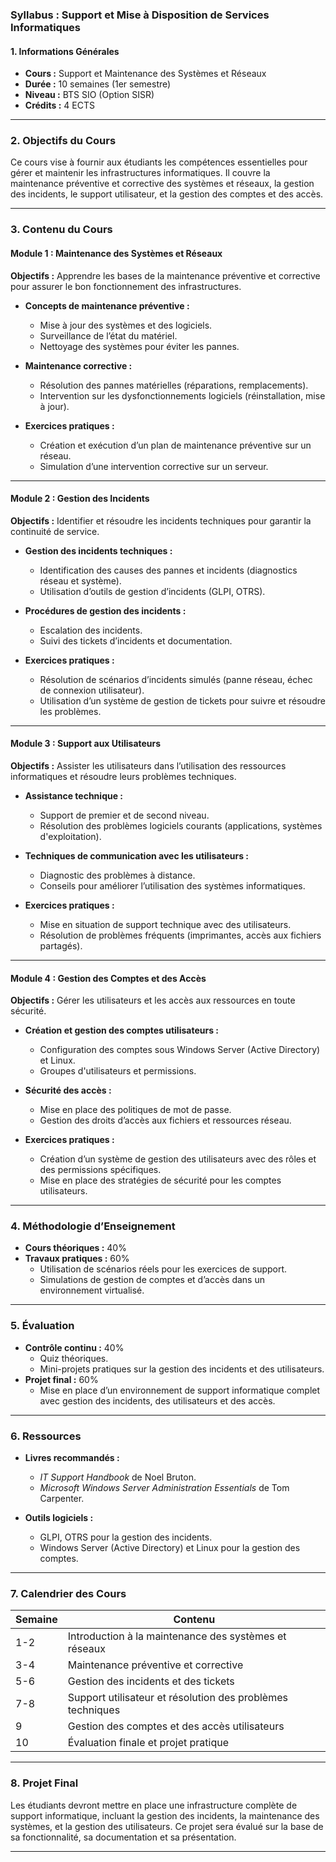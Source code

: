 ### Syllabus : Support et Mise à Disposition de Services Informatiques

#### **1. Informations Générales**
- **Cours :** Support et Maintenance des Systèmes et Réseaux
- **Durée :** 10 semaines (1er semestre)
- **Niveau :** BTS SIO (Option SISR)
- **Crédits :** 4 ECTS

---

### **2. Objectifs du Cours**
Ce cours vise à fournir aux étudiants les compétences essentielles pour gérer et maintenir les infrastructures informatiques. Il couvre la maintenance préventive et corrective des systèmes et réseaux, la gestion des incidents, le support utilisateur, et la gestion des comptes et des accès.

---

### **3. Contenu du Cours**

#### **Module 1 : Maintenance des Systèmes et Réseaux**
**Objectifs :** Apprendre les bases de la maintenance préventive et corrective pour assurer le bon fonctionnement des infrastructures.

- **Concepts de maintenance préventive :**
  - Mise à jour des systèmes et des logiciels.
  - Surveillance de l’état du matériel.
  - Nettoyage des systèmes pour éviter les pannes.

- **Maintenance corrective :**
  - Résolution des pannes matérielles (réparations, remplacements).
  - Intervention sur les dysfonctionnements logiciels (réinstallation, mise à jour).

- **Exercices pratiques :**
  - Création et exécution d’un plan de maintenance préventive sur un réseau.
  - Simulation d’une intervention corrective sur un serveur.

---

#### **Module 2 : Gestion des Incidents**
**Objectifs :** Identifier et résoudre les incidents techniques pour garantir la continuité de service.

- **Gestion des incidents techniques :**
  - Identification des causes des pannes et incidents (diagnostics réseau et système).
  - Utilisation d’outils de gestion d’incidents (GLPI, OTRS).

- **Procédures de gestion des incidents :**
  - Escalation des incidents.
  - Suivi des tickets d’incidents et documentation.

- **Exercices pratiques :**
  - Résolution de scénarios d’incidents simulés (panne réseau, échec de connexion utilisateur).
  - Utilisation d’un système de gestion de tickets pour suivre et résoudre les problèmes.

---

#### **Module 3 : Support aux Utilisateurs**
**Objectifs :** Assister les utilisateurs dans l’utilisation des ressources informatiques et résoudre leurs problèmes techniques.

- **Assistance technique :**
  - Support de premier et de second niveau.
  - Résolution des problèmes logiciels courants (applications, systèmes d'exploitation).

- **Techniques de communication avec les utilisateurs :**
  - Diagnostic des problèmes à distance.
  - Conseils pour améliorer l’utilisation des systèmes informatiques.

- **Exercices pratiques :**
  - Mise en situation de support technique avec des utilisateurs.
  - Résolution de problèmes fréquents (imprimantes, accès aux fichiers partagés).

---

#### **Module 4 : Gestion des Comptes et des Accès**
**Objectifs :** Gérer les utilisateurs et les accès aux ressources en toute sécurité.

- **Création et gestion des comptes utilisateurs :**
  - Configuration des comptes sous Windows Server (Active Directory) et Linux.
  - Groupes d'utilisateurs et permissions.

- **Sécurité des accès :**
  - Mise en place des politiques de mot de passe.
  - Gestion des droits d’accès aux fichiers et ressources réseau.

- **Exercices pratiques :**
  - Création d’un système de gestion des utilisateurs avec des rôles et des permissions spécifiques.
  - Mise en place des stratégies de sécurité pour les comptes utilisateurs.

---

### **4. Méthodologie d’Enseignement**
- **Cours théoriques :** 40%
- **Travaux pratiques :** 60%
  - Utilisation de scénarios réels pour les exercices de support.
  - Simulations de gestion de comptes et d’accès dans un environnement virtualisé.

---

### **5. Évaluation**
- **Contrôle continu :** 40%
  - Quiz théoriques.
  - Mini-projets pratiques sur la gestion des incidents et des utilisateurs.
- **Projet final :** 60%
  - Mise en place d’un environnement de support informatique complet avec gestion des incidents, des utilisateurs et des accès.

---

### **6. Ressources**
- **Livres recommandés :**
  - _IT Support Handbook_ de Noel Bruton.
  - _Microsoft Windows Server Administration Essentials_ de Tom Carpenter.
  
- **Outils logiciels :**
  - GLPI, OTRS pour la gestion des incidents.
  - Windows Server (Active Directory) et Linux pour la gestion des comptes.

---

### **7. Calendrier des Cours**
| Semaine | Contenu                                                         |
|---------|-----------------------------------------------------------------|
| 1-2     | Introduction à la maintenance des systèmes et réseaux           |
| 3-4     | Maintenance préventive et corrective                            |
| 5-6     | Gestion des incidents et des tickets                            |
| 7-8     | Support utilisateur et résolution des problèmes techniques      |
| 9       | Gestion des comptes et des accès utilisateurs                   |
| 10      | Évaluation finale et projet pratique                            |

---

### **8. Projet Final**
Les étudiants devront mettre en place une infrastructure complète de support informatique, incluant la gestion des incidents, la maintenance des systèmes, et la gestion des utilisateurs. Ce projet sera évalué sur la base de sa fonctionnalité, sa documentation et sa présentation.

---

